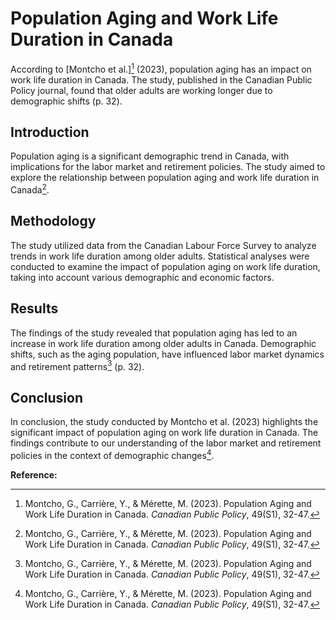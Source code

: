 # Population Aging and Work Life Duration in Canada

According to [Montcho et al.][^1^] (2023), population aging has an impact on work life duration in Canada. The study, published in the Canadian Public Policy journal, found that older adults are working longer due to demographic shifts (p. 32).

## Introduction

Population aging is a significant demographic trend in Canada, with implications for the labor market and retirement policies. The study aimed to explore the relationship between population aging and work life duration in Canada[^1^].

## Methodology

The study utilized data from the Canadian Labour Force Survey to analyze trends in work life duration among older adults. Statistical analyses were conducted to examine the impact of population aging on work life duration, taking into account various demographic and economic factors.

## Results
The findings of the study revealed that population aging has led to an increase in work life duration among older adults in Canada. Demographic shifts, such as the aging population, have influenced labor market dynamics and retirement patterns[^1^] (p. 32).

## Conclusion
In conclusion, the study conducted by Montcho et al. (2023) highlights the significant impact of population aging on work life duration in Canada. The findings contribute to our understanding of the labor market and retirement policies in the context of demographic changes[^1^].

**Reference:**

[^1^]: Montcho, G., Carrière, Y., & Mérette, M. (2023). Population Aging and Work Life Duration in Canada. *Canadian Public Policy*, 49(S1), 32-47.
